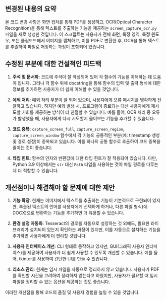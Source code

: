 ## 변경된 내용의 요약
본 코드 변경 사항은 화면 캡처를 통해 PDF를 생성하고, OCR(Optical Character Recognition)을 통해 텍스트를 추출하는 기능을 제공하는 `screen_capture_ocr.py` 파일을 새로 생성한 것입니다. 이 스크립트는 사용자가 전체 화면, 특정 영역, 특정 윈도우, 또는 클립보드에서 이미지를 캡처하고, 이를 PDF로 변환한 후, OCR을 통해 텍스트를 추출하여 파일로 저장하는 과정이 포함되어 있습니다.

## 수정된 부분에 대한 건설적인 피드백
1. **주석 및 문서화**: 코드에 주석이 잘 작성되어 있어 각 함수의 기능을 이해하는 데 도움이 됩니다. 그러나 각 함수 위에 docstring을 통해 함수의 입력 및 출력 형식에 대한 정보를 추가하면 사용자가 더 쉽게 이해할 수 있을 것입니다.

2. **예외 처리**: 예외 처리 부분이 잘 되어 있으며, 사용자에게 오류 메시지를 명확하게 전달하고 있습니다. 하지만 예외 발생 시, 프로그램이 종료되는 대신 사용자에게 재시도할 기회를 제공하는 방식이 더 친절할 수 있습니다. 예를 들어, OCR 처리 중 오류가 발생했을 때, 사용자에게 다시 시도할지 물어보는 기능을 추가할 수 있습니다.

3. **코드 중복**: `capture_screen_full`, `capture_screen_region`, `capture_screen_window` 함수에서 각 기능의 공통적인 부분(예: timestamp 생성 및 경로 설정)이 중복되고 있습니다. 이를 하나의 공통 함수로 추출하여 코드 중복을 줄이는 것이 좋습니다.

4. **타입 힌트**: 함수의 인자와 반환값에 대한 타입 힌트가 잘 적용되어 있습니다. 다만, Python 3.9 이상에서는 `str` 대신 `Path` 타입을 사용하는 것이 파일 경로를 다루는 데 더 적합할 수 있습니다.

## 개선점이나 해결해야 할 문제에 대한 제안
1. **기능 확장**: 현재는 이미지에서 텍스트를 추출하는 기능이 기본적으로 구현되어 있지만, 추출된 텍스트의 언어를 사용자에게 선택하게 하거나, 다른 파일 형식(예: DOCX)으로 변환하는 기능을 추가하면 더 유용할 수 있습니다.

2. **환경 설정 자동화**: Tesseract의 경로를 자동으로 설정하는 것 외에도, 필요한 라이브러리가 설치되어 있는지 확인하는 과정이 있지만, 이를 자동으로 설치하는 기능을 추가하면 사용자에게 더 편리할 것입니다.

3. **사용자 인터페이스 개선**: CLI 형태로 동작하고 있지만, GUI(그래픽 사용자 인터페이스)를 제공하여 사용자가 더 쉽게 사용할 수 있도록 개선할 수 있습니다. 예를 들어, tkinter를 사용하여 간단한 UI를 만들 수 있습니다.

4. **리소스 관리**: 현재는 임시 파일을 자동으로 정리하지 않고 있습니다. 사용자가 PDF를 확인할 시간을 고려하여 정리하지 않는다고 하였지만, 사용자가 필요할 때 임시 파일을 정리할 수 있는 옵션을 제공하는 것도 좋습니다.

이러한 개선점을 통해 코드의 품질 및 사용자 경험을 높일 수 있을 것입니다.
